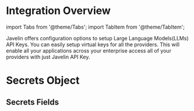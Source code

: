 # Integration Overview
import Tabs from '@theme/Tabs';
import TabItem from '@theme/TabItem';

Javelin offers configuration options to setup Large Language Models(LLMs) API Keys. You can easily setup virtual keys for all the providers. This will enable all your applications across your enterprise access all of your providers with just Javelin API Key.

# Secrets Object


## Secrets Fields